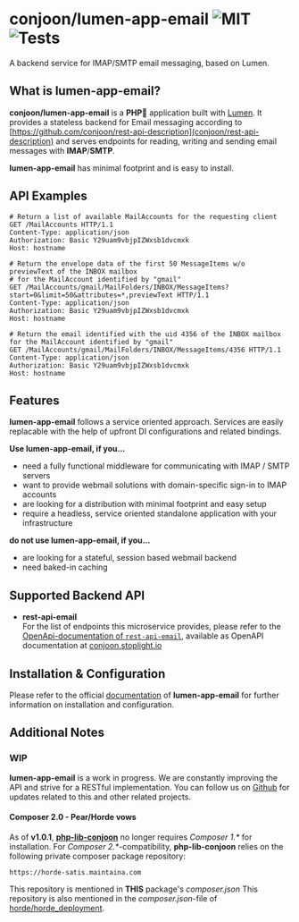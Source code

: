 # conjoon/lumen-app-email ![MIT](https://img.shields.io/github/license/conjoon/lumen-app-email) ![Tests](https://github.com/conjoon/lumen-app-email/actions/workflows/run.tests.yml/badge.svg)
A backend service for IMAP/SMTP email messaging, based on Lumen.

## What is lumen-app-email?
**conjoon/lumen-app-email** is a **PHP🐘** application built with [Lumen](https://lumen.laravel.com).
It provides a stateless backend for Email messaging according to [https://github.com/conjoon/rest-api-description](conjoon/rest-api-description)
and serves endpoints for reading, writing and sending email messages with **IMAP**/**SMTP**.

**lumen-app-email** has minimal footprint and is easy to install. 

## API Examples

````http request
# Return a list of available MailAccounts for the requesting client
GET /MailAccounts HTTP/1.1
Content-Type: application/json
Authorization: Basic Y29uam9vbjpIZWxsb1dvcmxk
Host: hostname

# Return the envelope data of the first 50 MessageItems w/o previewText of the INBOX mailbox
# for the MailAccount identified by "gmail"
GET /MailAccounts/gmail/MailFolders/INBOX/MessageItems?start=0&limit=50&attributes=*,previewText HTTP/1.1
Content-Type: application/json
Authorization: Basic Y29uam9vbjpIZWxsb1dvcmxk
Host: hostname

# Return the email identified with the uid 4356 of the INBOX mailbox for the MailAccount identified by "gmail"
GET /MailAccounts/gmail/MailFolders/INBOX/MessageItems/4356 HTTP/1.1
Content-Type: application/json
Authorization: Basic Y29uam9vbjpIZWxsb1dvcmxk
Host: hostname
````


## Features

**lumen-app-email** follows a service oriented approach. 
Services are easily replacable with the help of upfront DI configurations and related bindings. 

**Use lumen-app-email, if you...**
- need a fully functional middleware for communicating with IMAP / SMTP servers
- want to provide webmail solutions with domain-specific sign-in to IMAP accounts
- are looking for a distribution with minimal footprint and easy setup
- require a headless, service oriented standalone application with your infrastructure 

**do not use lumen-app-email, if you...**
 - are looking for a stateful, session based webmail backend
 - need baked-in caching


## Supported Backend API
* **rest-api-email**
  <br>For the list of endpoints this microservice provides, please refer to the 
  [OpenApi-documentation of `rest-api-email`](https://github.com/conjoon/rest-api-description), available as OpenAPI documentation at [conjoon.stoplight.io](https://conjoon.stoplight.io/docs/rest-api-description/)

## Installation & Configuration
Please refer to the official [documentation](./docs) of **lumen-app-email** for further information on installation and configuration.

## Additional Notes

### WIP
**lumen-app-email** is a work in progress. We are constantly improving the API and strive for a RESTful implementation.
You can follow us on [Github](https://github.com/conjoon/lumen-app-email) for updates related to this and other related projects.

#### Composer 2.0 - Pear/Horde vows
As of **v1.0.1**, **[php-lib-conjoon](conjoon/php-lib-conjoon)** no longer requires _Composer 1.*_ for installation.
For _Composer 2.*_-compatibility, **php-lib-conjoon** relies on the following private composer
package repository:

```
https://horde-satis.maintaina.com
```
This repository is mentioned in **THIS** package's _composer.json_
This repository is also mentioned in the _composer.json_-file of
[horde\/horde_deployment](https://github.com/horde/horde-deployment/blob/master/composer.json).
